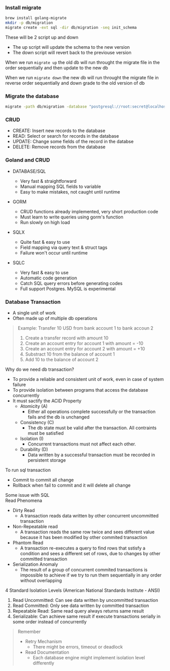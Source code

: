 ### Install migrate

```bash
brew install golang-migrate
mkdir -p db/migration
migrate create -ext sql -dir db/migration -seq init_schema
```

These will be 2 script up and down <br>
- The up script will update the schema to the new version
- The down script will revert back to the previouse version

When we run `migrate up` the old db will run throught the migrate file in the order sequentially and then update to the new db <br>

When we run `migrate down` the new db will run throught the migrate file in reverse order sequentially and down grade to the old version of db <br>

### Migrate the database

```bash
migrate -path db/migration -database "postgresql://root:secret@localhost:5432/simple_bank?sslmode=disable" -verbose up
```


### CRUD
- CREATE: Insert new records to the database
- READ: Select or search for records in the database
- UPDATE: Change some fields of the record in the databse
- DELETE: Remove records from the database

### Goland and CRUD
- DATABASE/SQL
    - Very fast & straightforward
    - Manual mapping SQL fields to variable
    - Easy to make mistakes, not caught until runtime

- GORM
    - CRUD functions already implemented, very short production code
    - Must learn to write queries using gorm's function
    - Run slowly on high load

- SQLX
    - Quite fast & easy to use
    - Field mapping via query text & struct tags
    - Failure won't occur until runtime

- SQLC
    - Very fast & easy to use
    - Automatic code generation
    - Catch SQL query errors before generating codes
    - Full support Postgres. MySQL is experimental


### Database Transaction
- A single unit of work
- Often made up of multiple db operations

> Example: Transfer 10 USD from bank account 1 to bank accoun 2
> 1. Create a transfer record with amount 10
> 2. Create an account entry for account 1 with amount = -10
> 3. Create an account entry for account 2 with amount = +10
> 4. Substract 10 from the balance of account 1
> 5. Add 10 to the balance of account 2

Why do we need db transaction?
- To provide a reliable and consistent unit of work, even in case of system failure
- To provide isolation between programs that access the database concurrently
- It must sactify the ACID Property
    - Atomicity (A)
        - Either all operations complete successfully or the transaction fails and the db is unchanged
    - Consistency (C)
        - The db state must be valid after the transaction. All contraints must be satisfied
    - Isolation (I)
        - Concurrent transactions must not affect each other.
    - Durability (D)
        - Data written by a successful transaction must be recorded in persistent storage

To run sql transaction
- Commit to commit all change
- Rollback when fail to commit and it will delete all change

Some issue with SQL <br>
Read Phenomena
- Dirty Read
    - A transaction reads data written by other concurrent uncommitted transaction
- Non-Repeatable read
    - A transaction reads the same row twice and sees different value because it has been modified by other commited transaction
- Phantom Read
    - A transaction re-executes a query to find rows that sstisfy a condition and sees a different set of rows, due to changes by other committed transaction
- Serialization Anomaly
    - The result of a group of concurrent commited transactions is impossible to achieve if we try to run them sequentially in any order without overlapping

4 Standard Isolation Levels (American National Standards Institute - ANSI)
1. Read Uncommitted: Can see data written by uncommitted transaction
2. Read Committed: Only see data written by committed transaction
3. Repeatable Read: Same read query always returns same result
4. Serializable: Can achieve same result if execute transactions serially in some order instead of concurrently

> Remember
> - Retry Mechanism
>   - There might be errors, timeout or deadlock
> - Read Documentation
>   - Each database engine might implement isolation level differently
